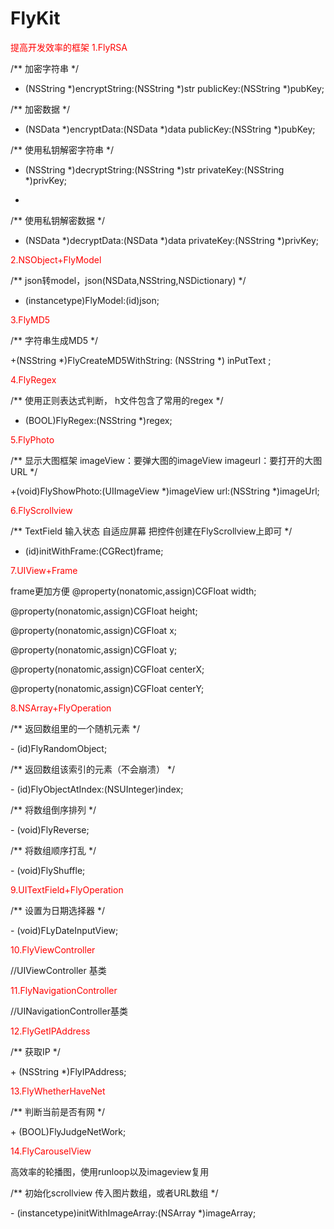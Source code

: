 # FlyKit
<font color="#FF0000">
提高开发效率的框架
</font>

<font color="#FF0000">
1.FlyRSA
</font>

</p>
/**
 加密字符串
 */
 </p>

+ (NSString *)encryptString:(NSString *)str publicKey:(NSString *)pubKey;
</p>

/**
 加密数据
 */
 </p>

+ (NSData *)encryptData:(NSData *)data publicKey:(NSString *)pubKey;
</p>

/**
 使用私钥解密字符串
 */
 </p>

+ (NSString *)decryptString:(NSString *)str privateKey:(NSString *)privKey;
+ </p>

/**
 使用私钥解密数据
 */
 </p>

+ (NSData *)decryptData:(NSData *)data privateKey:(NSString *)privKey;
</p>

<font color="#FF0000">
2.NSObject+FlyModel
</font>
</p>

/**
 json转model，json(NSData,NSString,NSDictionary)
 */
 </p>

+ (instancetype)FlyModel:(id)json;
</p>


<font color="#FF0000">
3.FlyMD5
</font>
</p>

/**
 字符串生成MD5
 */
 </p>

+(NSString *)FlyCreateMD5WithString: (NSString *) inPutText ;
</p>


<font color="#FF0000">
4.FlyRegex
</font>
</p>

/**
 使用正则表达式判断，
 h文件包含了常用的regex
 */
 </p>

+ (BOOL)FlyRegex:(NSString *)regex;
</p>

<font color="#FF0000">
5.FlyPhoto
</font>
</p>

/**
 显示大图框架
 imageView：要弹大图的imageView
 imageurl：要打开的大图URL
 */
 </p>

+(void)FlyShowPhoto:(UIImageView *)imageView url:(NSString *)imageUrl;
</p>


<font color="#FF0000">
6.FlyScrollview
</font>
</p>

/**
 TextField 输入状态 自适应屏幕
 把控件创建在FlyScrollview上即可
 */
 </p>

- (id)initWithFrame:(CGRect)frame;
</p>


<font color="#FF0000">
7.UIView+Frame
</font>
</p>

frame更加方便
@property(nonatomic,assign)CGFloat width;</p>
@property(nonatomic,assign)CGFloat height;</p>
@property(nonatomic,assign)CGFloat x;</p>
@property(nonatomic,assign)CGFloat y;</p>
@property(nonatomic,assign)CGFloat centerX;</p>
@property(nonatomic,assign)CGFloat centerY;</p>
</p>


<font color="#FF0000">
8.NSArray+FlyOperation
</font>

</p>
/**
 返回数组里的一个随机元素
 */
 </p>
- (id)FlyRandomObject;
</p>
/**
返回数组该索引的元素（不会崩溃）
 */
</p>
- (id)FlyObjectAtIndex:(NSUInteger)index;
</p>
/**
 将数组倒序排列
 */
</p>
- (void)FlyReverse;
</p>
/**
将数组顺序打乱
 */
</p>
- (void)FlyShuffle;
</p>

<font color="#FF0000">
9.UITextField+FlyOperation
</font>

</p>
/**
 设置为日期选择器
 */
</p>
- (void)FLyDateInputView;
</p>

<font color="#FF0000">
10.FlyViewController
</font>

</p>
//UIViewController 基类
</p>

<font color="#FF0000">
11.FlyNavigationController
</font>

</p>
//UINavigationController基类
</p>


<font color="#FF0000">
12.FlyGetIPAddress
</font>

</p>
/**
 获取IP
 */
 </p>
+ (NSString *)FlyIPAddress;
</p>


<font color="#FF0000">
13.FlyWhetherHaveNet
</font>

</p>
/**
 判断当前是否有网
 */
 </p>
+ (BOOL)FlyJudgeNetWork;
</p>

<font color="#FF0000">
14.FlyCarouselView
</font>

</p>
高效率的轮播图，使用runloop以及imageview复用
</p>
/**
 初始化scrollview 传入图片数组，或者URL数组
 */
</p>
- (instancetype)initWithImageArray:(NSArray *)imageArray;
</p>












